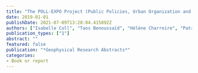 ```yaml
---
title: "The POLL-EXPO Project (Public Policies, Urban Organization and Logistics as Levers for EXPOsure)."
date: 2019-01-01
publishDate: 2021-07-09T13:28:04.415892Z
authors: ["Isabelle Coll", "Taos Benoussaïd", "Hélène Charreire", "Patrice Coll", "Nicolas Coulombel", "Laetitia Dablanc", "Arthur Elessa Etuman", "Caroline Gallez", "Marc Guevara", "Oriol Jorba"]
publication_types: ["1"]
abstract: ""
featured: false
publication: "*Geophysical Research Abstracts*"
categories:
- Book or report
---
```


